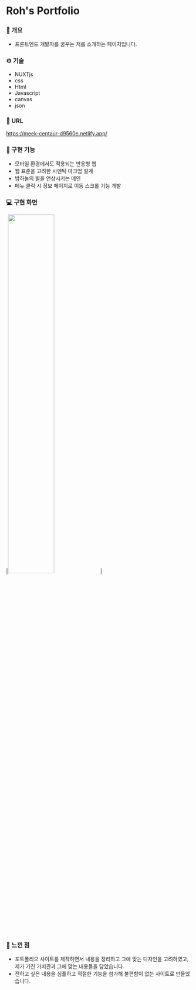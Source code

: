 # Roh's Portfolio

### :memo: 개요
- 프론트엔드 개발자를 꿈꾸는 저를 소개하는 페이지입니다.

### ⚙️ 기술
- NUXTjs
- css
- Html
- Javascript
- canvas
- json

### 🔗 URL
<https://meek-centaur-d9560e.netlify.app/>

### 🧰 구현 기능
- 모바일 환경에서도 적용되는 반응형 웹
- 웹 표준을 고려한 시멘틱 마크업 설계
- 밤하늘의 별을 연상시키는 메인
- 메뉴 클릭 시 정보 페이지로 이동 스크롤 기능 개발

### 💻 구현 화면
|<img width="50%" src="https://user-images.githubusercontent.com/74894952/233306973-faff7252-c753-4291-ade6-cfeadab5c1f0.gif"/>|

### 🤔 느낀 점
- 포트폴리오 사이트를 제작하면서 내용을 정리하고 그에 맞는 디자인을 고려하였고, 제가 가진 가치관과 그에 맞는 내용들을 담았습니다.
- 전하고 싶은 내용을 심플하고 적절한 기능을 첨가해 불편함이 없는 사이트로 만들었습니다.
